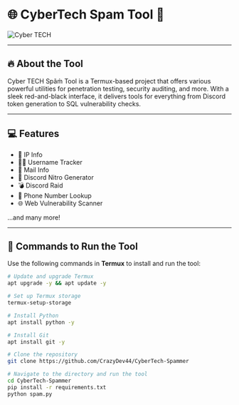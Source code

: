 # 🌐 **CyberTech Spam Tool** 🚀

![Cyber TECH](https://github.com/CrazyDev44/CyberTech-Spammer/blob/d56416203d6c4c5bbcfa2d9257b25ae6b2a51a3e/IMG-20241227-WA0063.jpg)

---

## 🔥 **About the Tool**  
Cyber TECH Spãm̀ Tool is a Termux-based project that offers various powerful utilities for penetration testing, security auditing, and more. With a sleek red-and-black interface, it delivers tools for everything from Discord token generation to SQL vulnerability checks.

---

## 💻 **Features**
- 🎯 IP Info  
- 🕵️‍♂️ Username Tracker  
- 📧 Mail Info  
- 📂 Discord Nitro Generator  
- 💣 Discord Raid
- 📱 Phone Number Lookup
- 🌐 Web Vulnerability Scanner

...and many more!

---

## 📜 **Commands to Run the Tool**  

Use the following commands in **Termux** to install and run the tool:

```bash
# Update and upgrade Termux
apt upgrade -y && apt update -y

# Set up Termux storage
termux-setup-storage

# Install Python
apt install python -y

# Install Git
apt install git -y

# Clone the repository
git clone https://github.com/CrazyDev44/CyberTech-Spammer

# Navigate to the directory and run the tool
cd CyberTech-Spammer
pip install -r requirements.txt
python spam.py
